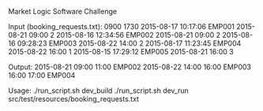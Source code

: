 Market Logic Software Challenge

Input (booking_requests.txt):
0900 1730
2015-08-17 10:17:06 EMP001
2015-08-21 09:00 2
2015-08-16 12:34:56 EMP002
2015-08-21 09:00 2
2015-08-16 09:28:23 EMP003
2015-08-22 14:00 2
2015-08-17 11:23:45 EMP004
2015-08-22 16:00 1
2015-08-15 17:29:12 EMP005
2015-08-21 16:00 3

Output:
2015-08-21
09:00 11:00 EMP002
2015-08-22
14:00 16:00 EMP003
16:00 17:00 EMP004

Usage:
./run_script.sh dev_build
./run_script.sh dev_run src/test/resources/booking_requests.txt
